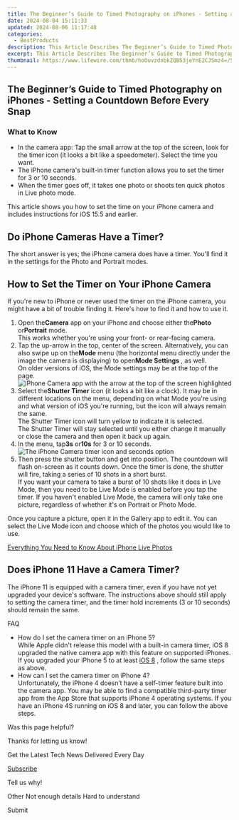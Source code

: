 ```yaml
---
title: The Beginner’s Guide to Timed Photography on iPhones - Setting a Countdown Before Every Snap
date: 2024-08-04 15:11:33
updated: 2024-08-06 11:17:48
categories:
  - BestProducts
description: This Article Describes The Beginner’s Guide to Timed Photography on iPhones - Setting a Countdown Before Every Snap
excerpt: This Article Describes The Beginner’s Guide to Timed Photography on iPhones - Setting a Countdown Before Every Snap
thumbnail: https://www.lifewire.com/thmb/hoOuvzdnbkZQB53jeYnE2CJSmz4=/540x405/filters:no_upscale():max_bytes(150000):strip_icc():format(webp)/sean-dubois-8G5DLKTadEU-unsplash-0b8c8e75e794464ab1dfdf9c807a0c13.jpg
---
```


## The Beginner’s Guide to Timed Photography on iPhones - Setting a Countdown Before Every Snap
### What to Know

* In the camera app: Tap the small arrow at the top of the screen, look for the timer icon (it looks a bit like a speedometer). Select the time you want.
* The iPhone camera's built-in timer function allows you to set the timer for 3 or 10 seconds.
* When the timer goes off, it takes one photo or shoots ten quick photos in Live photo mode.

 This article shows you how to set the time on your iPhone camera and includes instructions for iOS 15.5 and earlier.

## Do iPhone Cameras Have a Timer?

 The short answer is yes; the iPhone camera does have a timer. You'll find it in the settings for the Photo and Portrait modes.

## How to Set the Timer on Your iPhone Camera

 If you're new to iPhone or never used the timer on the iPhone camera, you might have a bit of trouble finding it. Here's how to find it and how to use it.

1. Open the**Camera** app on your iPhone and choose either the**Photo** or**Portrait** mode.  
 This works whether you're using your front- or rear-facing camera.
2. Tap the up-arrow in the top, center of the screen. Alternatively, you can also swipe up on the**Mode** menu (the horizontal menu directly under the image the camera is displaying) to open**Mode Settings** , as well.  
 On older versions of iOS, the Mode settings may be at the top of the page.  
![iPhone Camera app with the arrow at the top of the screen highlighted](https://www.lifewire.com/thmb/eq1FeHTrTFoTysBlVBw3h0a-01I=/1500x0/filters:no_upscale():max_bytes(150000):strip_icc():format(webp)/001-set-timer-on-iphone-camera-5180782-2b9595a745f34bbfb540cda19f26f830.jpg)
3. Select the**Shutter Timer** icon (it looks a bit like a clock). It may be in different locations on the menu, depending on what Mode you're using and what version of iOS you're running, but the icon will always remain the same.  
 The Shutter Timer icon will turn yellow to indicate it is selected.  
 The Shutter Timer will stay selected until you either change it manually or close the camera and then open it back up again.
4. In the menu, tap**3s** or**10s** for 3 or 10 seconds.  
![The iPhone Camera timer icon and seconds option ](https://www.lifewire.com/thmb/PM6ta0sZIEEhXzZoxIMnZQU5G7g=/1500x0/filters:no_upscale():max_bytes(150000):strip_icc():format(webp)/002-set-timer-on-iphone-camera-5180782-09f0c5bf9652403c803f0774a8ec0eae.jpg)
5. Then press the shutter button and get into position. The countdown will flash on-screen as it counts down. Once the timer is done, the shutter will fire, taking a series of 10 shots in a short burst.  
 If you want your camera to take a burst of 10 shots like it does in Live Mode, then you need to be Live Mode is enabled before you tap the timer. If you haven't enabled Live Mode, the camera will only take one picture, regardless of whether it's on Portrait or Photo Mode.

 Once you capture a picture, open it in the Gallery app to edit it. You can select the Live Mode icon and choose which of the photos you would like to use.

[Everything You Need to Know About iPhone Live Photos](https://www.lifewire.com/iphone-live-photos-1999618)

## Does iPhone 11 Have a Camera Timer?

 The iPhone 11 is equipped with a camera timer, even if you have not yet upgraded your device's software. The instructions above should still apply to setting the camera timer, and the timer hold increments (3 or 10 seconds) should remain the same.

 FAQ

* How do I set the camera timer on an iPhone 5?  
 While Apple didn't release this model with a built-in camera timer, iOS 8 upgraded the native camera app with this feature on supported iPhones. If you upgraded your iPhone 5 to at least [iOS 8](https://www.lifewire.com/iphone-compatible-ios-8-1999214) , follow the same steps as above.
* How can I set the camera timer on iPhone 4?  
 Unfortunately, the iPhone 4 doesn’t have a self-timer feature built into the camera app. You may be able to find a compatible third-party timer app from the App Store that supports iPhone 4 operating systems. If you have an iPhone 4S running on iOS 8 and later, you can follow the above steps.

Was this page helpful?

Thanks for letting us know!

 Get the Latest Tech News Delivered Every Day

[Subscribe](https://www.lifewire.com/#)

Tell us why!

 Other  Not enough details  Hard to understand

 Submit

<ins class="adsbygoogle"
     style="display:block"
     data-ad-format="autorelaxed"
     data-ad-client="ca-pub-7571918770474297"
     data-ad-slot="1223367746"></ins>



<ins class="adsbygoogle"
     style="display:block"
     data-ad-client="ca-pub-7571918770474297"
     data-ad-slot="8358498916"
     data-ad-format="auto"
     data-full-width-responsive="true"></ins>
